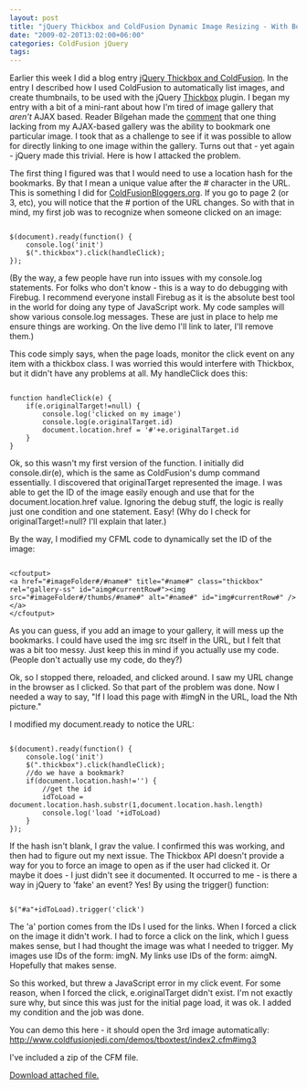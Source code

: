 ```yaml
---
layout: post
title: "jQuery Thickbox and ColdFusion Dynamic Image Resizing - With Bookmarks"
date: "2009-02-20T13:02:00+06:00"
categories: ColdFusion jQuery 
tags: 
---
```


Earlier this week I did a blog entry <a href="http://www.raymondcamden.com/index.cfm/2009/2/17/jQuery-Thickbox-and-ColdFusion-Dynamic-Image-Resizing">jQuery Thickbox and ColdFusion</a>. In the entry I described how I used ColdFusion to automatically list images, and create thumbnails, to be used with the jQuery <a href="http://jquery.com/demo/thickbox/">Thickbox</a> plugin. I began my entry with a bit of a mini-rant about how I'm tired of image gallery that <i>aren't</i> AJAX based. Reader Bilgehan made the <a href="http://www.coldfusionjedi.com/index.cfm/2009/2/17/jQuery-Thickbox-and-ColdFusion-Dynamic-Image-Resizing#c8FF40626-19B9-E658-9D173F0A354DE386">comment</a> that one thing lacking from my AJAX-based gallery was the ability to bookmark one particular image. I took that as a challenge to see if it was possible to allow for directly linking to one image within the gallery. Turns out that - yet again - jQuery made this trivial. Here is how I attacked the problem.
<!--more-->
The first thing I figured was that I would need to use a location hash for the bookmarks. By that I mean a unique value after the # character in the URL. This is something I did for <a href="http://www.coldfusionbloggers.org">ColdFusionBloggers.org</a>. If you go to page 2 (or 3, etc), you will notice that the # portion of the URL changes. So with that in mind, my first job was to recognize when someone clicked on an image:

<code>
$(document).ready(function() {
	console.log('init')
	$(".thickbox").click(handleClick);	
});
</code>

(By the way, a few people have run into issues with my console.log statements. For folks who don't know - this is a way to do debugging with Firebug. I recommend everyone install Firebug as it is the absolute best tool in the world for doing any type of JavaScript work. My code samples will show various console.log messages. These are just in place to help me ensure things are working. On the live demo I'll link to later, I'll remove them.)

This code simply says, when the page loads, monitor the click event on any item with a thickbox class. I was worried this would interfere with Thickbox, but it didn't have any problems at all. My handleClick does this:

<code>
function handleClick(e) {
	if(e.originalTarget!=null) {
		console.log('clicked on my image')
		console.log(e.originalTarget.id)
		document.location.href = '#'+e.originalTarget.id
	}
}
</code>

Ok, so this wasn't my first version of the function. I initially did console.dir(e), which is the same as ColdFusion's dump command essentially. I discovered that originalTarget represented the image. I was able to get the ID of the image easily enough and use that for the document.location.href value. Ignoring the debug stuff, the logic is really just one condition and one statement. Easy! (Why do I check for originalTarget!=null? I'll explain that later.) 

By the way, I modified my CFML code to dynamically set the ID of the image:

<code>
&lt;cfoutput&gt;	
&lt;a href="#imageFolder#/#name#" title="#name#" class="thickbox" rel="gallery-ss" id="aimg#currentRow#"&gt;&lt;img src="#imageFolder#/thumbs/#name#" alt="#name#" id="img#currentRow#" /&gt;&lt;/a&gt;
&lt;/cfoutput&gt;
</code>

As you can guess, if you add an image to your gallery, it will mess up the bookmarks. I could have used the img src itself in the URL, but I felt that was a bit too messy. Just keep this in mind if you actually use my code. (People don't actually use my code, do they?)

Ok, so I stopped there, reloaded, and clicked around. I saw my URL change in the browser as I clicked. So that part of the problem was done. Now I needed a way to say, "If I load this page with #imgN in the URL, load the Nth picture." 

I modified my document.ready to notice the URL:

<code>
$(document).ready(function() {
	console.log('init')
	$(".thickbox").click(handleClick);	
	//do we have a bookmark?
	if(document.location.hash!='') {
		//get the id
		idToLoad = document.location.hash.substr(1,document.location.hash.length)
		console.log('load '+idToLoad)
	}
});
</code>

If the hash isn't blank, I grav the value. I confirmed this was working, and then had to figure out my next issue. The Thickbox API doesn't provide a way for you to force an image to open as if the user had clicked it. Or maybe it does - I just didn't see it documented. It occurred to me - is there a way in jQuery to 'fake' an event? Yes! By using the trigger() function:

<code>
$("#a"+idToLoad).trigger('click')
</code>

The 'a' portion comes from the IDs I used for the links. When I forced a click on the image it didn't work. I had to force a click on the link, which I guess makes sense, but I had thought the image was what I needed to trigger. My images use IDs of the form: imgN. My links use IDs of the form: aimgN. Hopefully that makes sense.

So this worked, but threw a JavaScript error in my click event. For some reason, when I forced the click, e.originalTarget didn't exist. I'm not exactly sure why, but since this was just for the initial page load, it was ok. I added my condition and the job was done.

You can demo this here - it should open the 3rd image automatically: <a href="http://www.coldfusionjedi.com/demos/tboxtest/index2.cfm#img3">http://www.coldfusionjedi.com/demos/tboxtest/index2.cfm#img3</a>

I've included a zip of the CFM file.<p><a href='enclosures/D%3A%5Chosts%5Cwww%2Ecoldfusionjedi%2Ecom%5Cenclosures%2Findex2%2Ecfm%2Ezip'>Download attached file.</a></p>